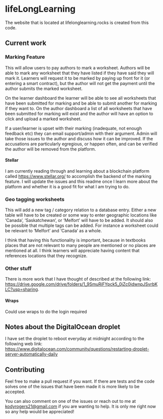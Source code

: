 # lifeLongLearning
The website that is located at lifelonglearning.rocks is created from this code.

## Current work
### Marking Feature
This will allow users to pay authors to mark a worksheet. Authors will be able to mark any worksheet that they have listed if they have said they will mark it. Learners will request it to be marked by paying up front for it (or entering a smart contract), but the author will not get the payment until the author submits the marked worksheet.

On the learner dashboard the learner will be able to see all worksheets that have been submitted for marking and be able to submit another for marking if they want to. On the author dashboard a list of all worksheets that have been submitted for marking will exist and the author will have an option to click and upload a marked worksheet.

If a user/learner is upset with their marking (inadequate, not enough feedback etc) they can email support/admin with their argument. Admin will take those issues to the author and discuss how it can be improved. If the accusations are particularly egregious, or happen often, and can be verified the author will be removed from the platform.

#### Stellar
I am currently reading through and learning about a blockchain platform called https://www.stellar.org/ to accomplish the backend of the marking feature. I will update the issues and this readme once I learn more about the platform and whether it is a good fit for what I am trying to do.

### Geo tagging worksheets
This will add a new tag / category relation to a database entry. Either a new table will have to be created or some way to enter geographic locations like ‘Canada’, ‘Saskatchewan’, or ‘Melfort’ will have to be added. It should also be possible that multiple tags can be added. For instance a worksheet could be relevant to ‘Melfort’ and ‘Canada’ as a whole.

I think that having this functionality is important, because in textbooks places that are not relevant to many people are mentioned or no places are mentioned at all. I think learners will appreciate having content that references locations that they recognize.

### Other stuff
There is more work that I have thought of described at the following link: https://drive.google.com/drive/folders/1_9SmuRiFYpck5_0jZc0jdwnpJSvrbKLC?usp=sharing. 

#### Wraps
Could use wraps to do the login required

## Notes about the DigitalOcean droplet
I have set the droplet to reboot everyday at midnight according to the following web link: https://www.digitalocean.com/community/questions/restarting-droplet-server-automatically-daily

## Contributing
Feel free to make a pull request if you want. If there are tests and the code solves one of the issues that have been made it is more likely to be accepted.

You can also comment on one of the issues or reach out to me at kodyrogers21@gmail.com if you are wanting to help. It is only me right now so any help would be appreciated!
